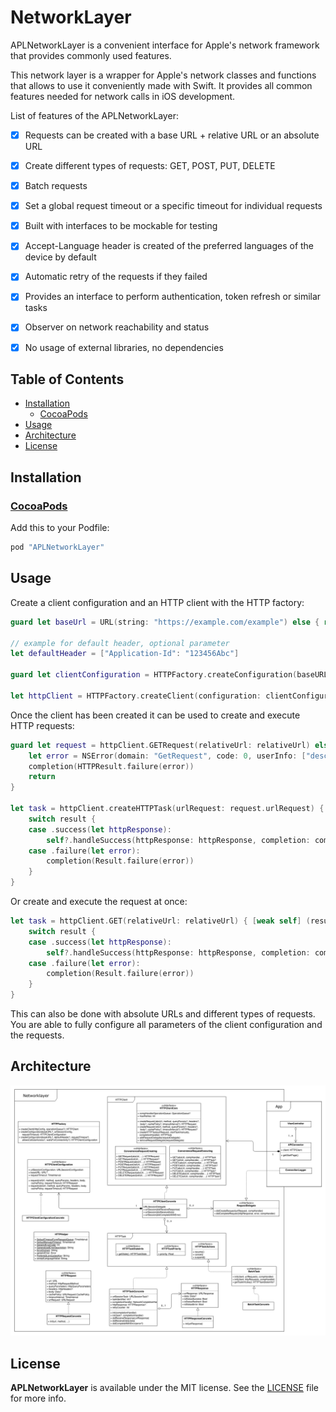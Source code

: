 # NetworkLayer

APLNetworkLayer is a convenient interface for Apple's network framework that provides commonly used features.
  
This network layer is a wrapper for Apple's network classes and functions that allows to use it conveniently made with Swift. It provides all common features needed for network calls in iOS development. 


List of features of the APLNetworkLayer: 

- [x] Requests can be created with a base URL + relative URL or an absolute URL 
- [x] Create different types of requests: GET, POST, PUT, DELETE
- [x] Batch requests
- [x] Set a global request timeout or a specific timeout for individual requests
- [x] Built with interfaces to be mockable for testing
- [x] Accept-Language header is created of the preferred languages of the device by default
- [x] Automatic retry of the requests if they failed
- [x] Provides an interface to perform authentication, token refresh or similar tasks
- [x] Observer on network reachability and status
- [x] No usage of external libraries, no dependencies


## Table of Contents

* [Installation](#installation)
    * [CocoaPods](#cocoapods)
* [Usage](#usage)
* [Architecture](#architecture)
* [License](#license)

## Installation

### [CocoaPods](https://guides.cocoapods.org/using/using-cocoapods.html)

Add this to your Podfile:

```ruby
pod "APLNetworkLayer"
```

## Usage

Create a client configuration and an HTTP client with the HTTP factory: 

```swift
guard let baseUrl = URL(string: "https://example.com/example") else { return }

// example for default header, optional parameter
let defaultHeader = ["Application-Id": "123456Abc"]

guard let clientConfiguration = HTTPFactory.createConfiguration(baseURL: baseUrl, defaultHeader: defaultHeader) else { return }

let httpClient = HTTPFactory.createClient(configuration: clientConfiguration)
```

Once the client has been created it can be used to create and execute HTTP requests: 

```swift
guard let request = httpClient.GETRequest(relativeUrl: relativeUrl) else {
    let error = NSError(domain: "GetRequest", code: 0, userInfo: ["description": "Could not create get request with relative url \(relativeUrl)."])
    completion(HTTPResult.failure(error))
    return
}
 
let task = httpClient.createHTTPTask(urlRequest: request.urlRequest) { [weak self] (result: APLNetworkLayer.HTTPResult<HTTPResponse>) in
    switch result {
    case .success(let httpResponse):
        self?.handleSuccess(httpResponse: httpResponse, completion: completion)
    case .failure(let error):
        completion(Result.failure(error))
    }
}
```

Or create and execute the request at once: 

```swift
let task = httpClient.GET(relativeUrl: relativeUrl) { [weak self] (result: APLNetworkLayer.HTTPResult<HTTPResponse>) in
    switch result {
    case .success(let httpResponse):
        self?.handleSuccess(httpResponse: httpResponse, completion: completion)
    case .failure(let error):
        completion(Result.failure(error))
    }
}
```

This can also be done with absolute URLs and different types of requests. You are able to fully configure all parameters of the client configuration and the requests.


## Architecture

<img src="/Resources/NetworkLayer.png">

## License

**APLNetworkLayer** is available under the MIT license. See the [LICENSE](hhttps://github.com/apploft/APLNetworkLayer/blob/master/LICENSE) file for more info.
